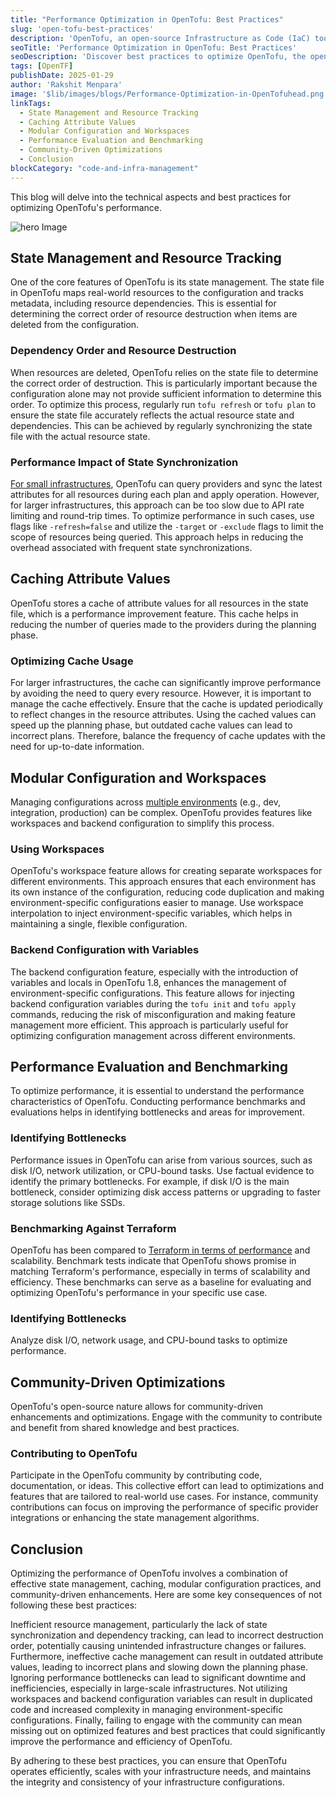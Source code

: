 ```yaml
---
title: "Performance Optimization in OpenTofu: Best Practices"
slug: 'open-tofu-best-practices'
description: 'OpenTofu, an open-source Infrastructure as Code (IaC) tool, is designed to manage and deploy infrastructure across various cloud and on-premises environments. To ensure efficient and scalable infrastructure management, optimizing the performance of OpenTofu is crucial.'
seoTitle: 'Performance Optimization in OpenTofu: Best Practices'
seoDescription: 'Discover best practices to optimize OpenTofu, the open-source IaC tool, for scalable and efficient infrastructure management across cloud and on-premises environments.'
tags: [OpenTF]
publishDate: 2025-01-29
author: 'Rakshit Menpara'
image: '$lib/images/blogs/Performance-Optimization-in-OpenTofuhead.png'
linkTags:
  - State Management and Resource Tracking
  - Caching Attribute Values
  - Modular Configuration and Workspaces
  - Performance Evaluation and Benchmarking
  - Community-Driven Optimizations
  - Conclusion
blockCategory: "code-and-infra-management"
---
```


This blog will delve into the technical aspects and best practices for optimizing OpenTofu's performance.

![hero Image]($lib/images/blogs/Performance-Optimization-in-OpenTofu-body.webp)

## State Management and Resource Tracking

One of the core features of OpenTofu is its state management. The state file in OpenTofu maps real-world resources to the configuration and tracks metadata, including resource dependencies. This is essential for determining the correct order of resource destruction when items are deleted from the configuration.

### Dependency Order and Resource Destruction

When resources are deleted, OpenTofu relies on the state file to determine the correct order of destruction. This is particularly important because the configuration alone may not provide sufficient information to determine this order. To optimize this process, regularly run `tofu refresh` or `tofu plan` to ensure the state file accurately reflects the actual resource state and dependencies. This can be achieved by regularly synchronizing the state file with the actual resource state.

### Performance Impact of State Synchronization

[For small infrastructures](/blog/end-to-end-encryption-for-state-files-in-open-tofu/), OpenTofu can query providers and sync the latest attributes for all resources during each plan and apply operation. However, for larger infrastructures, this approach can be too slow due to API rate limiting and round-trip times. To optimize performance in such cases, use flags like `-refresh=false` and utilize the `-target` or `-exclude` flags to limit the scope of resources being queried. This approach helps in reducing the overhead associated with frequent state synchronizations.

## Caching Attribute Values

OpenTofu stores a cache of attribute values for all resources in the state file, which is a performance improvement feature. This cache helps in reducing the number of queries made to the providers during the planning phase.

### Optimizing Cache Usage

For larger infrastructures, the cache can significantly improve performance by avoiding the need to query every resource. However, it is important to manage the cache effectively. Ensure that the cache is updated periodically to reflect changes in the resource attributes. Using the cached values can speed up the planning phase, but outdated cache values can lead to incorrect plans. Therefore, balance the frequency of cache updates with the need for up-to-date information.

## Modular Configuration and Workspaces

Managing configurations across [multiple environments](/blog/Hidden-Costs-of-Not-Having-Development-Platform/) (e.g., dev, integration, production) can be complex. OpenTofu provides features like workspaces and backend configuration to simplify this process.

### Using Workspaces

OpenTofu's workspace feature allows for creating separate workspaces for different environments. This approach ensures that each environment has its own instance of the configuration, reducing code duplication and making environment-specific configurations easier to manage. Use workspace interpolation to inject environment-specific variables, which helps in maintaining a single, flexible configuration.

### Backend Configuration with Variables

The backend configuration feature, especially with the introduction of variables and locals in OpenTofu 1.8, enhances the management of environment-specific configurations. This feature allows for injecting backend configuration variables during the `tofu init` and `tofu apply` commands, reducing the risk of misconfiguration and making feature management more efficient. This approach is particularly useful for optimizing configuration management across different environments.

## Performance Evaluation and Benchmarking

To optimize performance, it is essential to understand the performance characteristics of OpenTofu. Conducting performance benchmarks and evaluations helps in identifying bottlenecks and areas for improvement.

### Identifying Bottlenecks

Performance issues in OpenTofu can arise from various sources, such as disk I/O, network utilization, or CPU-bound tasks. Use factual evidence to identify the primary bottlenecks. For example, if disk I/O is the main bottleneck, consider optimizing disk access patterns or upgrading to faster storage solutions like SSDs.

### Benchmarking Against Terraform

OpenTofu has been compared to [Terraform in terms of performance](/blog/embracing-open-tf-our-commitment-to-open-source-and-terraform/) and scalability. Benchmark tests indicate that OpenTofu shows promise in matching Terraform's performance, especially in terms of scalability and efficiency. These benchmarks can serve as a baseline for evaluating and optimizing OpenTofu's performance in your specific use case.

### Identifying Bottlenecks

Analyze disk I/O, network usage, and CPU-bound tasks to optimize performance.

## Community-Driven Optimizations

OpenTofu's open-source nature allows for community-driven enhancements and optimizations. Engage with the community to contribute and benefit from shared knowledge and best practices.

### Contributing to OpenTofu

Participate in the OpenTofu community by contributing code, documentation, or ideas. This collective effort can lead to optimizations and features that are tailored to real-world use cases. For instance, community contributions can focus on improving the performance of specific provider integrations or enhancing the state management algorithms.

## Conclusion

Optimizing the performance of OpenTofu involves a combination of effective state management, caching, modular configuration practices, and community-driven enhancements. Here are some key consequences of not following these best practices:

Inefficient resource management, particularly the lack of state synchronization and dependency tracking, can lead to incorrect destruction order, potentially causing unintended infrastructure changes or failures. Furthermore, ineffective cache management can result in outdated attribute values, leading to incorrect plans and slowing down the planning phase. Ignoring performance bottlenecks can lead to significant downtime and inefficiencies, especially in large-scale infrastructures. Not utilizing workspaces and backend configuration variables can result in duplicated code and increased complexity in managing environment-specific configurations. Finally, failing to engage with the community can mean missing out on optimized features and best practices that could significantly improve the performance and efficiency of OpenTofu.

By adhering to these best practices, you can ensure that OpenTofu operates efficiently, scales with your infrastructure needs, and maintains the integrity and consistency of your infrastructure configurations.

   
